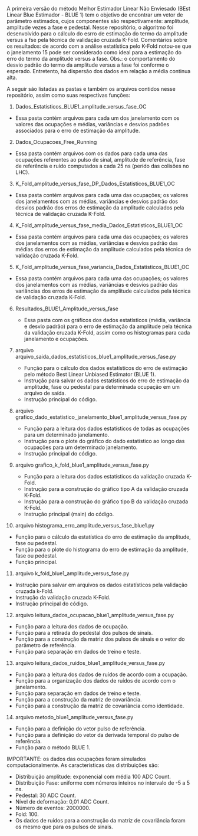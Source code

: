 A primeira versão do método Melhor Estimador Linear Não Enviesado (BEst Linear Blue Estimador - BLUE 1) tem o objetivo de encontrar um vetor de parâmetro estimados, cujos componentes são respectivamente: amplitude, amplitude vezes a fase e pedestal.
Nesse repositório, o algoritmo foi desenvolvido para o cálculo do esrro de estimação do termo da amplitude versus a fse pela técnica de validação cruzada K-Fold.
Comentários sobre os resultados: de acordo com a análise estatística pelo K-Fold notou-se que o janelamento 15 pode ser considerado como ideal para a estimação do erro do termo da amplitude versus a fase. 
Obs.: o comportamento do desvio padrão do termo da amplitude versus a fase foi conforme o esperado. Entretento, há dispersão dos dados em relação a média continua alta.

A seguir são listadas as pastas e também os arquivos contidos nesse repositório, assim como suas respectivas funções:

1. Dados_Estatisticos_BLUE1_amplitude_versus_fase_OC
  * Essa pasta contém arquivos para cada um dos janelamento com os valores das ocupações e médias, variâncias e desvios padrões associados para o erro de estimação da amplitude.
  
2. Dados_Ocupacoes_Free_Running
  * Essa pasta contém arquivos com os dados para cada uma das ocupações referentes ao pulso de sinal, amplitude de referência, fase de referência e ruído computados a cada 25 ns (perído das colisões no LHC).
  
3. K_Fold_amplitude_versus_fase_DP_Dados_Estatisticos_BLUE1_OC
  * Essa pasta contém arquivos para cada uma das ocupações; os valores dos janelamentos com as médias, variâncias e desvios padrão dos desvios padrão dos erros de estimação da amplitude calculados pela técnica de validação cruzada K-Fold.

4. K_Fold_amplitude_versus_fase_media_Dados_Estatisticos_BLUE1_OC
  * Essa pasta contém arquivos para cada uma das ocupações; os valores dos janelamentos com as médias, variâncias e desvios padrão das médias dos erros de estimação da amplitude calculados pela técnica de validação cruzada K-Fold.

5. K_Fold_amplitude_versus_fase_variancia_Dados_Estatisticos_BLUE1_OC
  * Essa pasta contém arquivos para cada uma das ocupações; os valores dos janelamentos com as médias, variâncias e desvios padrão das variâncias dos erros de estimação da amplitude calculados pela técnica de validação cruzada K-Fold.

6. Resultados_BLUE1_Amplitude_versus_fase
   * Essa pasta com os gráficos dos dados estatísticos (média, variância e desvio padrão) para o erro de estimação da amplitude pela técnica da validação cruzada K-Fold, assim como os histogramas para cada janelamento e ocupações.
   
7. arquivo arquivo_saida_dados_estatisticos_blue1_amplitude_versus_fase.py
   * Função para o cálculo dos dados estatísticos do erro de estimação pelo método Best Linear Unbiased Estimator (BLUE 1).
   * Instrução para salvar os dados estatísticos do erro de estimação da amplitude, fase ou pedestal para determinada ocupação em um arquivo de saída.
   * Instrução principal do código.
   
8. arquivo grafico_dado_estatistico_janelamento_blue1_amplitude_versus_fase.py
   * Função para a leitura dos dados estatísticos de todas as ocupações para um determinado janelamento.
   * Instrução para o plote do gráfico do dado estatístico ao longo das ocupações para um determinado janelamento.
   * Instrução principal do código.

9. arquivo grafico_k_fold_blue1_amplitude_versus_fase.py
   * Função para a leitura dos dados estatísticos da validação cruzada K-Fold.
   * Instrução para a construção do gráfico tipo A da validação cruzada K-Fold.
   * Instrução para a construção do gráfico tipo B da validação cruzada K-Fold.
   * Instrução principal (main) do código.
   
10. arquivo histograma_erro_amplitude_versus_fase_blue1.py
   * Função para o cálculo da estatística do erro de estimação da amplitude, fase ou pedestal.
   * Função para o plote do histograma do erro de estimação da amplitude, fase ou pedestal.
   * Função principal.
   
11. arquivo k_fold_blue1_amplitude_versus_fase.py
   * Instrução para salvar em arquivos os dados estatísticos pela validação cruzada k-Fold.
   * Instrução da validação cruzada K-Fold.
   * Instrução principal do código.
   
12. arquivo leitura_dados_ocupacao_blue1_amplitude_versus_fase.py
   * Função para a leitura dos dados de ocupação.
   * Função para a retirada do pedestal dos pulsos de sinais.
   * Função para a construção da matriz dos pulsos de sinais e o vetor do parâmetro de referência.
   * Função para separação em dados de treino e teste.

13. arquivo leitura_dados_ruidos_blue1_amplitude_versus_fase.py
   * Função para a leitura dos dados de ruídos de acordo com a ocupação.
   * Função para a organização dos dados de ruídos de acordo com o janelamento.
   * Função para separação em dados de treino e teste.
   * Função para a construção da matriz de covariância.
   * Função para a construção da matriz de covariância como identidade.

14. arquivo metodo_blue1_amplitude_versus_fase.py
   * Função para a definição do vetor pulso de referência.
   * Função para a definição do vetor da derivada temporal do pulso de referência.
   * Função para o método BLUE 1.
   
IMPORTANTE: os dados das ocupações foram simulados computacionalmente. As características das distribuições são:

* Distribuição amplitude: exponencial com média 100 ADC Count.
* Distribuição Fase: uniforme com números inteiros no intervalo de -5 a 5 ns.
* Pedestal: 30 ADC Count.
* Nível de deformação: 0,01 ADC Count.
* Número de eventos: 2000000.
* Fold: 100.
* Os dados de ruídos para a construção da matriz de covariância foram os mesmo que para os pulsos de sinais.
